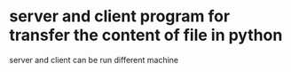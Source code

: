 # server and client program for transfer the content of file in python
server and client can be run different machine  

